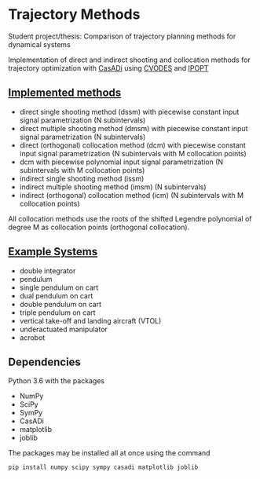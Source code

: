 # Trajectory Methods
Student project/thesis: Comparison of trajectory planning methods for dynamical systems

Implementation of direct and indirect shooting and collocation methods for trajectory optimization with [CasADi](https://web.casadi.org/) using [CVODES](https://computation.llnl.gov/projects/sundials/cvodes) and [IPOPT](https://projects.coin-or.org/Ipopt)

## [Implemented methods](ocp_solver.py)
- direct single shooting method (dssm) with piecewise constant input signal parametrization (N subintervals)
- direct multiple shooting method (dmsm) with piecewise constant input signal parametrization (N subintervals)
- direct (orthogonal) collocation method (dcm) with piecewise constant input signal parametrization (N subintervals with M collocation points)
- dcm with piecewise polynomial input signal parametrization (N subintervals with M collocation points)
- indirect single shooting method (issm)
- indirect multiple shooting method (imsm) (N subintervals)
- indirect (orthogonal) collocation method (icm) (N subintervals with M collocation points)

All collocation methods use the roots of the shifted Legendre polynomial of degree M as collocation points (orthogonal collocation).

## [Example Systems](ocp.py)
- double integrator
- pendulum
- single pendulum on cart
- dual pendulum on cart
- double pendulum on cart
- triple pendulum on cart
- vertical take-off and landing aircraft (VTOL)
- underactuated manipulator
- acrobot

## Dependencies
Python 3.6 with the packages
- NumPy
- SciPy
- SymPy
- CasADi
- matplotlib
- joblib

The packages may be installed all at once using the command
```
pip install numpy scipy sympy casadi matplotlib joblib
```
